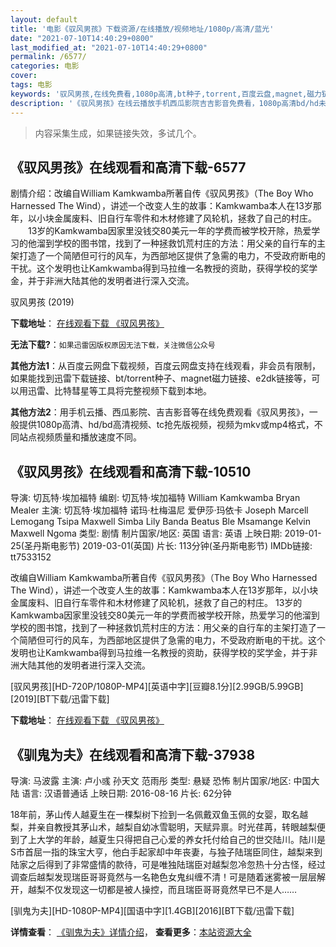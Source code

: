 ```yaml
---
layout: default
title: '电影《驭风男孩》下载资源/在线播放/视频地址/1080p/高清/蓝光'
date: "2021-07-10T14:40:29+0800"
last_modified_at: "2021-07-10T14:40:29+0800"
permalink: /6577/
categories: 电影
cover:
tags: 电影
keywords: '驭风男孩,在线免费看,1080p高清,bt种子,torrent,百度云盘,magnet,磁力链,迅雷下载资源'
description: '《驭风男孩》在线云播放手机西瓜影院吉吉影音免费看，1080p高清bd/hd未删减完整版和tc抢先枪版，mkv/mp4格式，附带bt/torrent种子、magnet/磁力链、百度云盘、网盘资源迅雷下载链接'
---
```


>内容采集生成，如果链接失效，多试几个。


## 《驭风男孩》在线观看和高清下载-6577

剧情介绍：改编自William Kamkwamba所著自传《驭风男孩》（The Boy Who Harnessed The Wind），讲述一个改变人生的故事：Kamkwamba本人在13岁那年，以小块金属废料、旧自行车零件和木材修建了风轮机，拯救了自己的村庄。 　　13岁的Kamkwamba因家里没钱交80美元一年的学费而被学校开除，热爱学习的他溜到学校的图书馆，找到了一种拯救饥荒村庄的方法：用父亲的自行车的主架打造了一个简陋但可行的风车，为西部地区提供了急需的电力，不受政府断电的干扰。这个发明也让Kamkwamba得到马拉维一名教授的资助，获得学校的奖学金，并于非洲大陆其他的发明者进行深入交流。


驭风男孩 (2019)

**下载地址**： [在线观看下载 《驭风男孩》](https://www.btbtdy.me/btdy/dy14690.html) 


**无法下载?**：`如果迅雷因版权原因无法下载，关注微信公众号 `

**其他方法1**：从百度云网盘下载视频，百度云网盘支持在线观看，非会员有限制，如果能找到迅雷下载链接、bt/torrent种子、magnet磁力链接、e2dk链接等，可以用迅雷、比特彗星等工具将完整视频下载到本地。

**其他方法2**：用手机云播、西瓜影院、吉吉影音等在线免费观看《驭风男孩》，一般提供1080p高清、hd/bd高清视频、tc抢先版视频，视频为mkv或mp4格式，不同站点视频质量和播放速度不同。


## 《驭风男孩》在线观看和高清下载-10510

导演: 切瓦特·埃加福特 编剧: 切瓦特·埃加福特 William Kamkwamba Bryan Mealer 主演: 切瓦特·埃加福特 诺玛·杜梅温尼 爱伊莎·玛依卡 Joseph Marcell Lemogang Tsipa Maxwell Simba Lily Banda Beatus Ble Msamange Kelvin Maxwell Ngoma 类型: 剧情 制片国家/地区: 英国 语言: 英语 上映日期: 2019-01-25(圣丹斯电影节) 2019-03-01(英国) 片长: 113分钟(圣丹斯电影节) IMDb链接: tt7533152

改编自William Kamkwamba所著自传《驭风男孩》（The Boy Who Harnessed The Wind），讲述一个改变人生的故事：Kamkwamba本人在13岁那年，以小块金属废料、旧自行车零件和木材修建了风轮机，拯救了自己的村庄。 13岁的Kamkwamba因家里没钱交80美元一年的学费而被学校开除，热爱学习的他溜到学校的图书馆，找到了一种拯救饥荒村庄的方法：用父亲的自行车的主架打造了一个简陋但可行的风车，为西部地区提供了急需的电力，不受政府断电的干扰。这个发明也让Kamkwamba得到马拉维一名教授的资助，获得学校的奖学金，并于非洲大陆其他的发明者进行深入交流。


[驭风男孩][HD-720P/1080P-MP4][英语中字][豆瓣8.1分][2.99GB/5.99GB][2019][BT下载/迅雷下载]

**下载地址**： [在线观看下载 《驭风男孩》](https://www.btdx8.com/torrent/yfnh_2019.html) 


## 《驯鬼为夫》在线观看和高清下载-37938

导演: 马波露 主演: 卢小彧 孙天文 范雨彤 类型: 悬疑 恐怖 制片国家/地区: 中国大陆 语言: 汉语普通话 上映日期: 2016-08-16 片长: 62分钟

18年前，茅山传人越夏生在一棵梨树下捡到一名佩戴双鱼玉佩的女婴，取名越梨，并亲自教授其茅山术，越梨自幼冰雪聪明，天赋异禀。时光荏苒，转眼越梨便到了上大学的年龄，越夏生只得把自己心爱的养女托付给自己的世交陆川。陆川是S市首屈一指的珠宝大亨，他白手起家却中年丧妻，与独子陆瑞臣同住，越梨来到陆家之后得到了非常盛情的款待，可是唯独陆瑞臣对越梨忽冷忽热十分古怪，经过调查后越梨发现瑞臣哥哥竟然与一名艳色女鬼纠缠不清！可是随着迷雾被一层层解开，越梨不仅发现这一切都是被人操控，而且瑞臣哥哥竟然早已不是人……


[驯鬼为夫][HD-1080P-MP4][国语中字][1.4GB][2016][BT下载/迅雷下载]

**详情查看**： [《驯鬼为夫》详情介绍](/movie/37938/)， **查看更多**：[本站资源大全](/movie/t/all/)

